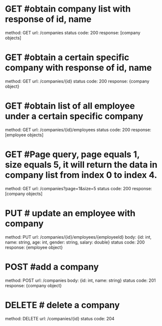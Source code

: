 # GET #obtain company list with response of id, name
method: GET
url: /companies
status code: 200
response: [company objects]

# GET #obtain a certain specific company with response of id, name
method: GET
url: /companies/{id}
status code: 200
response: {company object}

# GET #obtain list of all employee under a certain specific company
method: GET
url: /companies/{id}/employees
status code: 200
response: [employee objects]

# GET #Page query, page equals 1, size equals 5, it will return the data in company list from index 0 to index 4.
method: GET
url: /companies?page=1&size=5
status code: 200
response: [company objects]

# PUT # update an employee with company
method: PUT
url: /companies/{id}/employees/{employeeId}
body: {id: int, name: string, age: int, gender: string, salary: double}
status code: 200
response: {employee object}

# POST #add a company
method: POST
url: /companies
body: {id: int, name: string}
status code: 201
response: {company object}

# DELETE # delete a company
method: DELETE
url: /companies/{id}
status code: 204